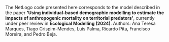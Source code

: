 The NetLogo code presented here corresponds to the model described in the paper 
**'Using individual-based demographic modelling to estimate the impacts of anthropogenic mortality on territorial predators'**,
currently under peer review in **Ecological Modelling (2024)**.
Authors: Ana Teresa Marques, Tiago Crispim-Mendes, Luís Palma, Ricardo Pita, Francisco Moreira, and Pedro Beja.
